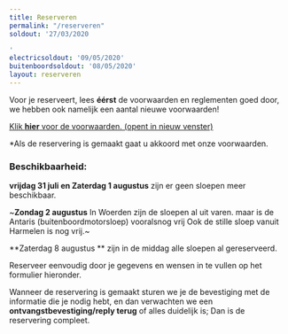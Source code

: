 ```yaml
---
title: Reserveren
permalink: "/reserveren"
soldout: '27/03/2020

'
electricsoldout: '09/05/2020'
buitenboordsoldout: '08/05/2020'
layout: reserveren
---
```


Voor je reserveert, lees **éérst** de voorwaarden en reglementen goed door,   
we hebben ook namelijk een aantal nieuwe voorwaarden!

[Klik **hier** voor de voorwaarden. (opent in nieuw venster)](http://descheepsjongens.nl/voorwaarden)

*Als de reservering is gemaakt gaat u akkoord met onze voorwaarden.

### Beschikbaarheid:

**vrijdag 31 juli  en Zaterdag 1 augustus** 
zijn er geen sloepen meer beschikbaar.

~**Zondag 2 augustus** 
In Woerden zijn de  sloepen al uit varen. maar is de Antaris (buitenboordmotorsloep) vooralsnog vrij 
Ook de stille sloep vanuit Harmelen is nog vrij.~

**Zaterdag 8 augustus ** 
zijn in de middag alle sloepen al gereserveerd.

Reserveer eenvoudig door je gegevens en wensen in te vullen op het formulier hieronder.

Wanneer de reservering is gemaakt sturen we je de bevestiging met de informatie die je nodig hebt, en dan verwachten we een **ontvangstbevestiging/reply terug** of alles duidelijk is; Dan is de reservering compleet.